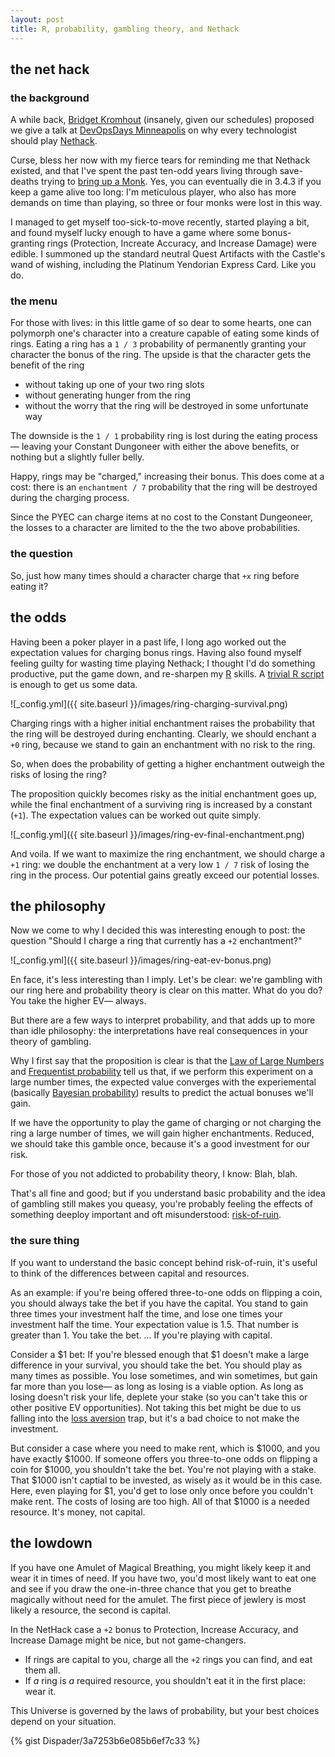 ```yaml
---
layout: post
title: R, probability, gambling theory, and Nethack
---
```


## the net hack

### the background

A while back, [Bridget Kromhout](http://bridgetkromhout.com/) (insanely, given our schedules) proposed we give a talk at [DevOpsDays Minneapolis](http://devopsdays.org/events/2014-minneapolis/) on why every technologist should play [Nethack](http://www.nethack.org/).

Curse, bless her now with my fierce tears for reminding me that Nethack existed, and that I've spent the past ten-odd years living through save-deaths trying to [bring up a Monk](https://plus.google.com/118405038554517961792/posts/Ce1yknAhV6J).  Yes, you can eventually die in 3.4.3 if you keep a game alive too long: I'm meticulous player, who also has more demands on time than playing, so three or four monks were lost in this way.

I managed to get myself too-sick-to-move recently, started playing a bit, and found myself lucky enough to have a game where some bonus-granting rings (Protection, Increate Accuracy, and Increase Damage) were edible.  I summoned up the standard neutral Quest Artifacts with the Castle's wand of wishing, including the Platinum Yendorian Express Card.  Like you do.

### the menu

For those with lives: in this little game of so dear to some hearts, one can polymorph one's character into a creature capable of eating some kinds of rings.  Eating a ring has a `1 / 3` probability of permanently granting your character the bonus of the ring.  The upside is that the character gets the benefit of the ring

* without taking up one of your two ring slots
* without generating hunger from the ring
* without the worry that the ring will be destroyed in some unfortunate way

The downside is the `1 / 1` probability ring is lost during the eating process— leaving your Constant Dungoneer with either the above benefits, or nothing but a slightly fuller belly.

Happy, rings may be "charged," increasing their bonus.  This does come at a cost: there is an `enchantment / 7` probability that the ring will be destroyed during the charging process.

Since the PYEC can charge items at no cost to the Constant Dungeoneer, the losses to a character are limited to the the two above probabilities.

### the question

So, just how many times should a character charge that `+x` ring before eating it?

## the odds

Having been a poker player in a past life, I long ago worked out the expectation values for charging bonus rings.  Having also found myself feeling guilty for wasting time playing Nethack; I thought I'd do something productive, put the game down, and re-sharpen my [R](http://www.r-project.org/) skills.  A [trivial R script](https://gist.github.com/Dispader/3a7253b6e085b6ef7c33) is enough to get us some data.

![_config.yml]({{ site.baseurl }}/images/ring-charging-survival.png)

Charging rings with a higher initial enchantment raises the probability that the ring will be destroyed during enchanting.  Clearly, we should enchant a `+0` ring, because we stand to gain an enchantment with no risk to the ring.

So, when does the probability of getting a higher enchantment outweigh the risks of losing the ring?

The proposition quickly becomes risky as the initial enchantment goes up, while the final enchantment of a surviving ring is increased by a constant (`+1`).  The expectation values can be worked out quite simply.

![_config.yml]({{ site.baseurl }}/images/ring-ev-final-enchantment.png)

And voila.  If we want to maximize the ring enchantment, we should charge a `+1` ring: we double the enchantment at a very low `1 / 7` risk of losing the ring in the process.  Our potential gains greatly exceed our potential losses.

## the philosophy

Now we come to why I decided this was interesting enough to post: the question "Should I charge a ring that currently has a `+2` enchantment?"

![_config.yml]({{ site.baseurl }}/images/ring-eat-ev-bonus.png)

En face, it's less interesting than I imply.  Let's be clear: we're gambling with our ring here and probability theory is clear on this matter.  What do you do?  You take the higher EV— always.

But there are a few ways to interpret probability, and that adds up to more than idle philosophy: the interpretations have real consequences in your theory of gambling.

Why I first say that the proposition is clear is that the [Law of Large Numbers](http://en.wikipedia.org/wiki/Law_of_large_numbers) and [Frequentist probability](http://en.wikipedia.org/wiki/Frequentist_probability) tell us that, if we perform this experiment on a large number times, the expected value converges with the experiemental (basically [Bayesian probability](http://en.wikipedia.org/wiki/Bayesian_probability)) results to predict the actual bonuses we'll gain.

If we have the opportunity to play the game of charging or not charging the ring a large number of times, we will gain higher enchantments.  Reduced, we should take this gamble once, because it's a good investment for our risk.

For those of you not addicted to probability theory, I know: Blah, blah.

That's all fine and good; but if you understand basic probability and the idea of gambling still makes you queasy, you're probably feeling the effects of something deeploy important and oft misunderstood: [risk-of-ruin](http://en.wikipedia.org/wiki/Risk_of_ruin).

### the sure thing

If you want to understand the basic concept behind risk-of-ruin, it's useful to think of the differences between capital and resources.

As an example: if you're being offered three-to-one odds on flipping a coin, you should always take the bet if you have the capital.  You stand to gain three times your investment half the time, and lose one times your investment half the time.  Your expectation value is 1.5.  That number is greater than 1.  You take the bet.  ...  If you're playing with capital.

Consider a $1 bet: If you're blessed enough that $1 doesn't make a large difference in your survival, you should take the bet.  You should play as many times as possible.  You lose sometimes, and win sometimes, but gain far more than you lose— as long as losing is a viable option.  As long as losing doesn't risk your life, deplete your stake (so you can't take this or other positive EV opportunities).  Not taking this bet might be due to us falling into the [loss aversion](http://youtu.be/YpiGVWO-C64) trap, but it's a bad choice to not make the investment.

But consider a case where you need to make rent, which is $1000, and you have exactly $1000.  If someone offers you three-to-one odds on flipping a coin for $1000, you shouldn't take the bet.  You're not playing with a stake.  That $1000 isn't captial to be invested, as wisely as it would be in this case.  Here, even playing for $1, you'd get to lose only once before you couldn't make rent.  The costs of losing are too high.  All of that $1000 is a needed resource.  It's money, not capital.

## the lowdown

If you have one Amulet of Magical Breathing, you might likely keep it and wear it in times of need.  If you have two, you'd most likely want to eat one and see if you draw the one-in-three chance that you get to breathe magically without need for the amulet.  The first piece of jewlery is most likely a resource, the second is capital.

In the NetHack case a `+2` bonus to Protection, Increase Accuracy, and Increase Damage might be nice, but not game-changers.

* If rings are capital to you, charge all the `+2` rings you can find, and eat them all.  
* If *a* ring is *a* required resource, you shouldn't eat it in the first place: wear it.

This Universe is governed by the laws of probability, but your best choices depend on your situation.

{% gist Dispader/3a7253b6e085b6ef7c33 %}
